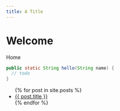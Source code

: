 ```yaml
---
title: A Title
---
```


# Welcome
Home
```java
public static String hello(String name) {
  // todo
}
```

<ul>
  {% for post in site.posts %}
    <li>
      <a href="{{ post.url }}">{{ post.title }}</a>
    </li>
  {% endfor %}
</ul>